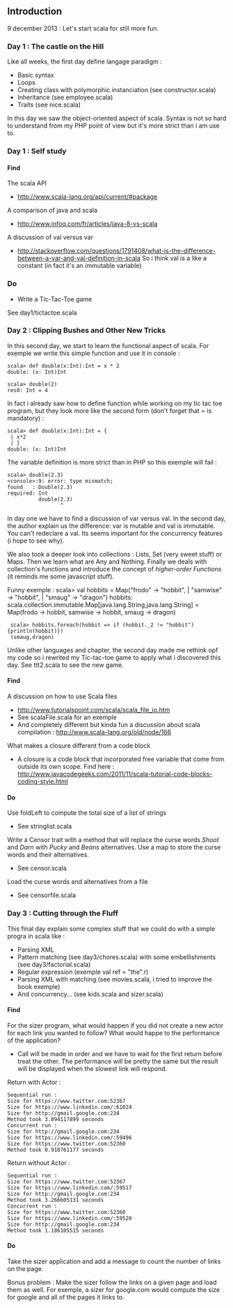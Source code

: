 ## Introduction

9 december 2013 : Let's start scala for still more fun.

### Day 1 : The castle on the Hill

Like all weeks, the first day define langage paradigm :
* Basic syntax
* Loops
* Creating class with polymorphic instanciation (see constructor.scala)
* Inheritance (see employee.scala)
* Traits (see nice.scala)

In this day we saw the object-oriented aspect of scala. Syntax is not so hard to understand from my PHP point of view but it's more strict than i am use to.

### Day 1 : Self study

#### Find

The scala API

* http://www.scala-lang.org/api/current/#package

A comparison of java and scala

* http://www.infoq.com/fr/articles/java-8-vs-scala

A discussion of val versus var

* http://stackoverflow.com/questions/1791408/what-is-the-difference-between-a-var-and-val-definition-in-scala So i think val is a like a constant (in fact it's an immutable variable)

### Do

* Write a Tic-Tac-Toe game

See day1/tictactoe.scala

### Day 2 : Clipping Bushes and Other New Tricks

In this second day, we start to learn the functional aspect of scala. For exemple we write this simple function and use it in console :

    scala> def double(x:Int):Int = x * 2
    double: (x: Int)Int

    scala> double(2)
    res0: Int = 4

In fact i already saw how to define function while working on my tic tac toe program, but they look more like the second form (don't forget that = is mandatory) :

    scala> def double(x:Int):Int = {
     | x*2
     | }
    double: (x: Int)Int

The variable definition is more strict than in PHP so this exemple will fail :

    scala> double(2.3)
    <console>:9: error: type mismatch;
    found   : Double(2.3)
    required: Int
              double(2.3)
                     ^

In day one we have to find a discussion of var versus val. In the second day, the author explain us the difference: var is mutable and val is immutable. You can't redeclare a val. Its seems important for the concurrency features (i hope to see why).

We also took a deeper look into collections : Lists, Set (very sweet stuff) or Maps. Then we learn what are Any and Nothing. Finally we deals with collection's functions and introduce the concept of *higher-order Functions* (it reminds me some javascript stuff).

Funny exemple :
    scala> val hobbits = Map("frodo" -> "hobbit",
     | "samwise" -> "hobbit",
     | "smaug" -> "dragon")
     hobbits: scala.collection.immutable.Map[java.lang.String,java.lang.String] = Map(frodo -> hobbit, samwise -> hobbit, smaug -> dragon)

     scala> hobbits.foreach(hobbit => if (hobbit._2 != "hobbit") {println(hobbit)})
     (smaug,dragon)

Unlike other languages and chapter, the second day made me rethink opf my code so i rewrited my Tic-tac-toe game to apply what i discovered this day. See ttt2.scala to see the new game.

#### Find

A discussion on how to use Scala files

* http://www.tutorialspoint.com/scala/scala_file_io.htm
* See scalaFile.scala for an exemple
* And completely different but kinda fun a discussion about scala compilation : http://www.scala-lang.org/old/node/166

What makes a closure different from a code block

* A closure is a code block that incorporated free variable that come from outside its own scope. Find here : http://www.javacodegeeks.com/2011/11/scala-tutorial-code-blocks-coding-style.html

#### Do

Use foldLeft to compute the total size of a list of strings

* See stringlist.scala

Write a Censor trait with a method that will replace the curse words *Shoot* and *Darn* with *Pucky* and *Beans* alternatives. Use a map to store the curse words and their alternatives.

* See censor.scala

Load the curse words and alternatives from a file

* See censorfile.scala

### Day 3 : Cutting through the Fluff

This final day explain some complex stuff that we could do with a simple progra in scala like :

* Parsing XML
* Pattern matching (see day3/chores.scala) with some embellishments (see day3/factorial.scala)
* Regular expression (exemple val ref = "the".r)
* Parsing XML with matching (see movies.scala, i tried to improve the book exemple)
* And concurrency... (see kids.scala and sizer.scala)

#### Find

For the sizer program, what would happen if you did not create a new actor for each link you wanted to follow? What would happe to the performance of the application?

* Call will be made in order and we have to wait for the first return before treat the other. The performance will be pretty the same but the result will be displayed when the slowest link will respond.

Return with Actor :

    Sequential run :
    Size for https://www.twitter.com:52367
    Size for https://www.linkedin.com/:61024
    Size for http://gmail.google.com:234
    Method took 3.094117899 seconds
    Concurrent run :
    Size for http://gmail.google.com:234
    Size for https://www.linkedin.com/:59496
    Size for https://www.twitter.com:52360
    Method took 0.918761177 seconds

Return without Actor :

    Sequential run :
    Size for https://www.twitter.com:52367
    Size for https://www.linkedin.com/:59517
    Size for http://gmail.google.com:234
    Method took 3.266605131 seconds
    Concurrent run :
    Size for https://www.twitter.com:52360
    Size for https://www.linkedin.com/:59520
    Size for http://gmail.google.com:234
    Method took 1.186105515 seconds


#### Do

Take the sizer application and add a message to count the number of links on the page.

Bonus problem : Make the sizer follow the links on a given page and load them as well. For exemple, a sizer for google.com would compute the size for google and all of the pages it links to.